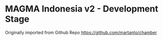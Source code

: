 # MAGMA Indonesia v2 - Development Stage
Originally imported from Github Repo https://github.com/martanto/chamber